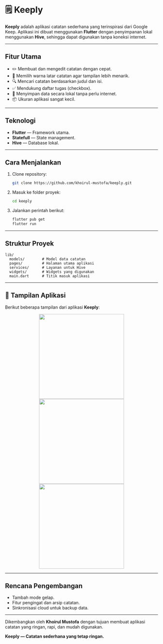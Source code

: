 # 🗒️ Keeply

**Keeply** adalah aplikasi catatan sederhana yang terinspirasi dari Google Keep. Aplikasi ini dibuat menggunakan **Flutter** dengan penyimpanan lokal menggunakan **Hive**, sehingga dapat digunakan tanpa koneksi internet.

---

## Fitur Utama

* ✏️ Membuat dan mengedit catatan dengan cepat.
* 🎨 Memilih warna latar catatan agar tampilan lebih menarik.
* 🔍 Mencari catatan berdasarkan judul dan isi.
* ✅ Mendukung daftar tugas (checkbox).
* 💾 Menyimpan data secara lokal tanpa perlu internet.
* 📦 Ukuran aplikasi sangat kecil.

---

## Teknologi

* **Flutter** — Framework utama.
* **Statefull** — State management.
* **Hive** — Database lokal.

---

## Cara Menjalankan

1. Clone repository:

   ```bash
   git clone https://github.com/khoirul-mustofa/keeply.git
   ```
2. Masuk ke folder proyek:

   ```bash
   cd keeply
   ```
3. Jalankan perintah berikut:

   ```bash
   flutter pub get
   flutter run
   ```

---

## Struktur Proyek

```
lib/
  models/        # Model data catatan
  pages/         # Halaman utama aplikasi
  services/      # Layanan untuk Hive
  widgets/       # Widgets yang digunakan
  main.dart      # Titik masuk aplikasi
```

---

## 📱 Tampilan Aplikasi

Berikut beberapa tampilan dari aplikasi **Keeply**:

<p align="center">
  <img src="https://github.com/khoirul-mustofa/keeply/assets/screenshots/home.png" width="280"/>
  <img src="https://github.com/khoirul-mustofa/keeply/assets/screenshots/editor.png" width="280"/>
  <img src="https://github.com/khoirul-mustofa/keeply/assets/screenshots/search.png" width="280"/>
</p>


---


## Rencana Pengembangan

* Tambah mode gelap.
* Fitur pengingat dan arsip catatan.
* Sinkronisasi cloud untuk backup data.

---

Dikembangkan oleh **Khoirul Mustofa** dengan tujuan membuat aplikasi catatan yang ringan, rapi, dan mudah digunakan.

**Keeply — Catatan sederhana yang tetap ringan.**

